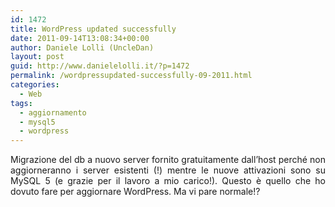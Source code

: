 ```yaml
---
id: 1472
title: WordPress updated successfully
date: 2011-09-14T13:08:34+00:00
author: Daniele Lolli (UncleDan)
layout: post
guid: http://www.danielelolli.it/?p=1472
permalink: /wordpressupdated-successfully-09-2011.html
categories:
  - Web
tags:
  - aggiornamento
  - mysql5
  - wordpress
---
```

<p style="text-align: justify;">
  Migrazione del db a nuovo server fornito gratuitamente dall&#8217;host perché non aggiorneranno i server esistenti (!) mentre le nuove attivazioni sono su MySQL 5 (e grazie per il lavoro a mio carico!). Questo è quello che ho dovuto fare per aggiornare WordPress. Ma vi pare normale!?
</p>